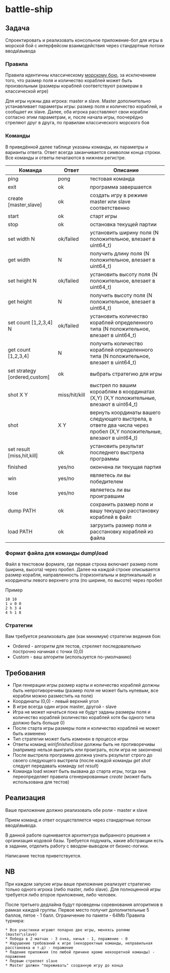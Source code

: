 # battle-ship
## Задача

Спроектировать и реализовать консольное приложение-бот для игры в морской бой с интерфейсом взаимодействия через стандартные потоки ввода\вывода

### Правила

Правила идентичны классическому [морскому бою](https://ru.wikipedia.org/wiki/%D0%9C%D0%BE%D1%80%D1%81%D0%BA%D0%BE%D0%B9_%D0%B1%D0%BE%D0%B9_(%D0%B8%D0%B3%D1%80%D0%B0)), за исключением того, что размер поля и количество кораблей может быть произвольным (размеры кораблей соответствуют размерам в классической игре)


Для игры нужны два игрока: master и slave. Master дополнительно устанавливает параметры игры: размер поля и количество кораблей, и сообщает их slave. Далее, оба игрока расставляют свои корабли согласно этим параметрам, и, после начала игры, поочерёдно стреляют друг в друга, по правилам классического морского боя


### Команды

В приведённой далее таблице указаны команды, их параметры и варианты ответа.
Ответ всегда заканчивается символом конца строки. Все команды и ответы печатаются в нижнем регистре.

| Команда                      | Ответ          | Описание |
| -------                      | -----          | --------                                    |
| ping                         |  pong          |   тестовая команда                          |
| exit                         |  ok            |   программа завершается                     |
| create [master,slave]        |  ok            |   создать игру в режиме master или slave соответственно       |
| start                        |  ok            |   старт игры                     |
| stop                         |  ok            |   остановка текущей партии       |
| set width  N                 |  ok/failed     |   установить ширину поля (N положительное, влезает в uint64_t)       |
| get width                    |  N             |   получить длину поля  (N положительное, влезает в uint64_t)      |
| set height N                 |  ok/failed     |   установить высоту поля (N положительное, влезает в uint64_t)        |
| get height                   |  N             |   получить высоту поля  (N положительное, влезает в uint64_t)      |
| set count [1,2,3,4]  N       |  ok/failed     |   установить количество кораблей определенного типа (N положительное, влезает в uint64_t)        |
| get count [1,2,3,4]          |  N             |   получить количество кораблей определенного типа (N положительное, влезает в uint64_t)        |
| set strategy [ordered,custom]|  ok            |   выбрать стратегию для игры        |
| shot X Y                     |  miss/hit/kill |   выстрел по вашим короаблям в координатах (X,Y) (X,Y положительные, влезают в uint64_t)      | 
| shot                         |  X Y           |   вернуть координаты вашего следующего выстрела, в ответе два числа через пробел  (X,Y положительные, влезают в uint64_t)       |
| set result [miss,hit,kill]   |  ok            |   установить результат последнего выстрела программы       |
| finished                     |  yes/no        |   окончена ли текущая партия       |
| win                          |  yes/no        |   являетесь ли вы победителем       |
| lose                         |  yes/no        |   являетесь ли вы проигравшим       |
| dump PATH                    |  ok            |   сохранить размер поля и вашу текущую расстановку кораблей в файл        |
| load PATH                    |  ok            |   загрузить размер поля и расстановку кораблей из файла      |

### Формат файла для команды dump\load

Файл в текстовом формате, где первая строка включает размер поля (ширина, высота) через пробел.
Далее на каждой строке описывается размер корабля, направленность (горизонтальны и вертикальный) и координаты левого верхнего угла (по ширине, по высоте) через пробел

Пример

```
10 10
1 v 0 0
2 h 3 4
4 h 1 8
```

### Стратегии

Вам требуется реализовать две (как минимум) стратегии ведения боя:

* Ordered - алгоритм для тестов, стреляет последовательно построчно начиная с точки (0,0)
* Custom  - ваш алгоритм (используется по-умолчанию)


## Требования

* При генерации игры размер карты и количество кораблей должны быть непротиворечивы (размер поля не может быть нулевым, все корабли можно разместить на поле)
* Координаты (0,0) - левый верхний угол
* В игре всегда один игрок master, другой - slave
* Игра не может начаться пока не будут заданы размеры поля и количество кораблей (количество кораблей хотя бы одного типа должно быть больше 0)
* После старта игры размеры поля и количество кораблей не может быть изменено
* Тип стратегии может быть изменен в процессе игры
* Ответы команд _win\finished\lose_ должны быть не противоречивы (например нельзя выиграть или проиграть, если игра не закончена)
* После выстрела программа должна узнать результат строго до своего следующего выстрела (после каждой команды _get shot_ следует передавать команду _set result_)
* Команда load может быть вызвана до старта игры, тогда она переопределяет правила сгенерированные _create_ (может быть использована для тестов)

## Реализация

Ваше приложение должно реализовать обе роли - master и slave

Прием команд и ответ осуществляется через стандартные потоки ввода\вывода.

В данной работе оценивается архитектура выбранного решения и организация кодовой базы. Требуется подумать, какие абстракции есть в задании, отделить работу с вводом-выводом от бизнес-логики.

Написание тестов приветствуется.

## NB

При каждом запуске игры ваше приложение реализует стратегию только одного игрока (либо master, либо slave). Для полноценной игры требуется либо второе приложение, либо человек.

После третьего дедлайна будут проведены соревнования алгоритмов в рамках каждой группы. Первое место получит дополнительные 5 баллов, пятое - 1 балл.  Ограничение по памяти - 64Mb
Правила турнира:

    * Все участинки играют попарно две игры, меняясь ролями  (master\slave)
    * Победа в 2 матчах - 3 очка, ничья - 1, поражение - 0
    * Нарушение требований к игре (некорректные команды, неправильная расстановка и т.д) - поражение
    * Падение приложния (по любой причине кроме некооретной команды) - поражение
    * Первым стреляет slave
    * Master должен "переживать" созданную игру до конца
